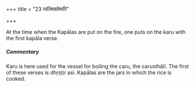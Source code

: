 +++
title = "23 व्यतिषक्तेष्वपि"

+++

At the time when the Kapālas are put on the fire, one puts on the karu with the first kapāla verse.

#####  Commentary

Karu is here used for the vessel for boiling the caru, the carusthālī. The first of these verses is dhṛṣṭir asi. Kapālas are the jars in which the rice is cooked.
